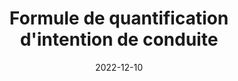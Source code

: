 ---
title: "Formule de quantification d'intention de conduite"
date: 2022-12-10
tags: ["driving-intention", "behavior-prediction", "trajectory-analysis", "autonomous-driving", "human-in-the-loop", "decision-making", "quantification-model", "vehicle-dynamics", "machine-learning", "multi-criteria-analysis"]
---